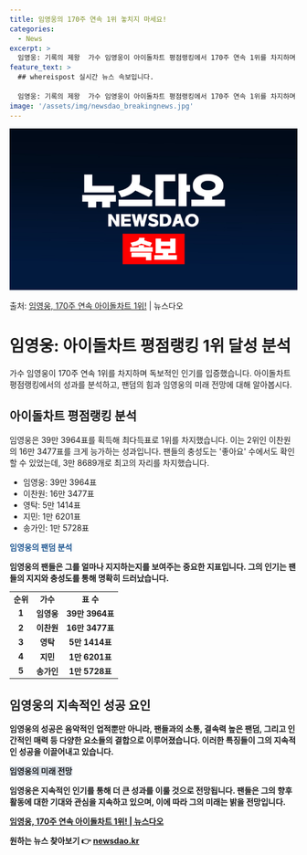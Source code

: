 ```yaml
---
title: 임영웅의 170주 연속 1위 놓치지 마세요!
categories:
  - News
excerpt: >
  임영웅: 기록의 제왕  가수 임영웅이 아이돌차트 평점랭킹에서 170주 연속 1위를 차지하며 그의 독보적인 인…
feature_text: >
  ## whereispost 실시간 뉴스 속보입니다.

  임영웅: 기록의 제왕  가수 임영웅이 아이돌차트 평점랭킹에서 170주 연속 1위를 차지하며 그의 독보적인 인…
image: '/assets/img/newsdao_breakingnews.jpg'
---
```


![뉴스다오 속보](/assets/img/newsdao_breakingnews.jpg)

<p>출처: <a href="https://newsdao.kr/4520" rel="dofollow">임영웅, 170주 연속 아이돌차트 1위!</a> | 뉴스다오</p>

<h1>임영웅: 아이돌차트 평점랭킹 1위 달성 분석</h1>
<p data-ke-size="size16">가수 임영웅이 170주 연속 1위를 차지하며 독보적인 인기를 입증했습니다. 아이돌차트 평점랭킹에서의 성과를 분석하고, 팬덤의 힘과 임영웅의 미래 전망에 대해 알아봅시다.</p>

<h2 data-ke-size="size26">아이돌차트 평점랭킹 분석</h2>
<p data-ke-size="size16">임영웅은 39만 3964표를 획득해 최다득표로 1위를 차지했습니다. 이는 2위인 이찬원의 16만 3477표를 크게 능가하는 성과입니다. 팬들의 충성도는 '좋아요' 수에서도 확인할 수 있었는데, 3만 8689개로 최고의 자리를 차지했습니다.</p>
<ul>
<li>임영웅: 39만 3964표</li>
<li>이찬원: 16만 3477표</li>
<li>영탁: 5만 1414표</li>
<li>지민: 1만 6201표</li>
<li>송가인: 1만 5728표</li>
</ul>

<b><span style="color: #1a5490;">임영웅의 팬덤 분석</span><b>
<p data-ke-size="size16">임영웅의 팬들은 그를 얼마나 지지하는지를 보여주는 중요한 지표입니다. 그의 인기는 팬들의 지지와 충성도를 통해 명확히 드러났습니다.</p>
<table>
<tr>
<td style="text-align: center; height: 17px;"><b>순위</b></td>
<td style="text-align: center; height: 17px;"><b>가수</b></td>
<td style="text-align: center; height: 17px;"><b>표 수</b></td>
</tr>
<tr>
<td style="text-align: center; height: 17px;">1</td>
<td style="text-align: center; height: 17px;">임영웅</td>
<td style="text-align: center; height: 17px;">39만 3964표</td>
</tr>
<tr>
<td style="text-align: center; height: 17px;">2</td>
<td style="text-align: center; height: 17px;">이찬원</td>
<td style="text-align: center; height: 17px;">16만 3477표</td>
</tr>
<tr>
<td style="text-align: center; height: 17px;">3</td>
<td style="text-align: center; height: 17px;">영탁</td>
<td style="text-align: center; height: 17px;">5만 1414표</td>
</tr>
<tr>
<td style="text-align: center; height: 17px;">4</td>
<td style="text-align: center; height: 17px;">지민</td>
<td style="text-align: center; height: 17px;">1만 6201표</td>
</tr>
<tr>
<td style="text-align: center; height: 17px;">5</td>
<td style="text-align: center; height: 17px;">송가인</td>
<td style="text-align: center; height: 17px;">1만 5728표</td>
</tr>
</table>


<h2 data-ke-size="size26">임영웅의 지속적인 성공 요인</h2>
<p data-ke-size="size16">임영웅의 성공은 음악적인 업적뿐만 아니라, 팬들과의 소통, 결속력 높은 팬덤, 그리고 인간적인 매력 등 다양한 요소들의 결합으로 이루어졌습니다. 이러한 특징들이 그의 지속적인 성공을 이끌어내고 있습니다.</p>

<b><span style="background-color: #21538527;">임영웅의 미래 전망</span></b>
<p data-ke-size="size16">임영웅은 지속적인 인기를 통해 더 큰 성과를 이룰 것으로 전망됩니다. 팬들은 그의 향후 활동에 대한 기대와 관심을 지속하고 있으며, 이에 따라 그의 미래는 밝을 전망입니다.</p>

<p data-ke-size="size16"><a href="https://newsdao.kr/4520">임영웅, 170주 연속 아이돌차트 1위! | 뉴스다오</a></p> 

원하는 뉴스 찾아보기 👉 <a href="https://newsdao.kr" rel="dofollow">newsdao.kr</a>


